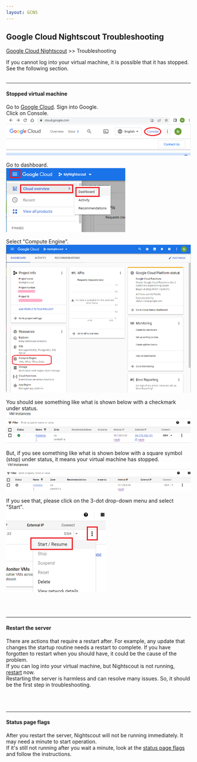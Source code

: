 ```yaml
---
layout: GCNS
---
```


## Google Cloud Nightscout Troubleshooting
[Google Cloud Nightscout](./GoogleCloud.md) >> Troubleshooting  
  
If you cannot log into your virtual machine, it is possible that it has stopped.  See the following section.  
<br/>  
  
---  
  
#### **Stopped virtual machine**  
Go to [Google Cloud](https://cloud.google.com/).  Sign into Google.  
Click on Console.  
![](./images/Console.png)  
  
Go to dashboard.  
![](./images/Dashboard.png)  
  
Select "Compute Engine".  
![](./images/Dash.png)  
  
You should see something like what is shown below with a checkmark under status.  
![](./images/VMisRunning.png)  
  
But, if you see something like what is shown below with a square symbol (stop) under status, it means your virtual machine has stopped.  
![](./images/VMhasStopped.png)  
  
If you see that, please click on the 3-dot drop-down menu and select "Start".  
![](./images/StartVM.png)  
<br/>  
<br/>  
  
---  

#### **Restart the server**  
There are actions that require a restart after.  For example, any update that changes the startup routine needs a restart to complete.  If you have forgotten to restart when you should have, it could be the cause of the problem.  
If you can log into your virtual machine, but Nightscout is not running, [restart](./Restart.md) now.  
Restarting the server is harmless and can resolve many issues.  So, it should be the first step in troubleshooting.  
<br/>  
<br/>  
  
---  
  
#### **Status page flags**  
After you restart the server, Nightscout will not be running immediately.  It may need a minute to start operation.  
If it's still not running after you wait a minute, look at the [status page flags](./StatusKey.md) and follow the instructions.  
  
  
